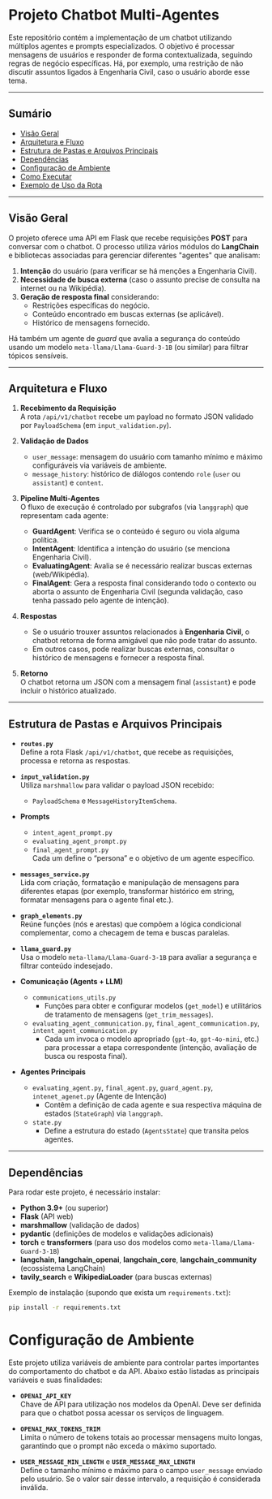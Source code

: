 # Projeto Chatbot Multi-Agentes

Este repositório contém a implementação de um chatbot utilizando múltiplos agentes e prompts especializados. O objetivo é processar mensagens de usuários e responder de forma contextualizada, seguindo regras de negócio específicas. Há, por exemplo, uma restrição de não discutir assuntos ligados à Engenharia Civil, caso o usuário aborde esse tema.

---

## Sumário

- [Visão Geral](#visão-geral)
- [Arquitetura e Fluxo](#arquitetura-e-fluxo)
- [Estrutura de Pastas e Arquivos Principais](#estrutura-de-pastas-e-arquivos-principais)
- [Dependências](#dependências)
- [Configuração de Ambiente](#configuração-de-ambiente)
- [Como Executar](#como-executar)
- [Exemplo de Uso da Rota](#exemplo-de-uso-da-rota)

---

## Visão Geral

O projeto oferece uma API em Flask que recebe requisições **POST** para conversar com o chatbot. O processo utiliza vários módulos do **LangChain** e bibliotecas associadas para gerenciar diferentes "agentes" que analisam:

1. **Intenção** do usuário (para verificar se há menções a Engenharia Civil).
2. **Necessidade de busca externa** (caso o assunto precise de consulta na internet ou na Wikipédia).
3. **Geração de resposta final** considerando:
   - Restrições específicas do negócio.
   - Conteúdo encontrado em buscas externas (se aplicável).
   - Histórico de mensagens fornecido.

Há também um agente de _guard_ que avalia a segurança do conteúdo usando um modelo `meta-llama/Llama-Guard-3-1B` (ou similar) para filtrar tópicos sensíveis.

---

## Arquitetura e Fluxo

1. **Recebimento da Requisição**  
   A rota `/api/v1/chatbot` recebe um payload no formato JSON validado por `PayloadSchema` (em `input_validation.py`).

2. **Validação de Dados**  
   - `user_message`: mensagem do usuário com tamanho mínimo e máximo configuráveis via variáveis de ambiente.  
   - `message_history`: histórico de diálogos contendo `role` (`user` ou `assistant`) e `content`.

3. **Pipeline Multi-Agentes**  
   O fluxo de execução é controlado por subgrafos (via `langgraph`) que representam cada agente:
   
   - **GuardAgent**: Verifica se o conteúdo é seguro ou viola alguma política.  
   - **IntentAgent**: Identifica a intenção do usuário (se menciona Engenharia Civil).  
   - **EvaluatingAgent**: Avalia se é necessário realizar buscas externas (web/Wikipédia).  
   - **FinalAgent**: Gera a resposta final considerando todo o contexto ou aborta o assunto de Engenharia Civil (segunda validação, caso tenha passado pelo agente de intenção).

4. **Respostas**  
   - Se o usuário trouxer assuntos relacionados à **Engenharia Civil**, o chatbot retorna de forma amigável que não pode tratar do assunto.  
   - Em outros casos, pode realizar buscas externas, consultar o histórico de mensagens e fornecer a resposta final.

5. **Retorno**  
   O chatbot retorna um JSON com a mensagem final (`assistant`) e pode incluir o histórico atualizado.

---

## Estrutura de Pastas e Arquivos Principais

- **`routes.py`**  
  Define a rota Flask `/api/v1/chatbot`, que recebe as requisições, processa e retorna as respostas.

- **`input_validation.py`**  
  Utiliza `marshmallow` para validar o payload JSON recebido:
  - `PayloadSchema` e `MessageHistoryItemSchema`.

- **Prompts**  
  - `intent_agent_prompt.py`  
  - `evaluating_agent_prompt.py`  
  - `final_agent_prompt.py`  
  Cada um define o “persona” e o objetivo de um agente específico.

- **`messages_service.py`**  
  Lida com criação, formatação e manipulação de mensagens para diferentes etapas (por exemplo, transformar histórico em string, formatar mensagens para o agente final etc.).

- **`graph_elements.py`**  
  Reúne funções (nós e arestas) que compõem a lógica condicional complementar, como a checagem de tema e buscas paralelas.

- **`llama_guard.py`**  
  Usa o modelo `meta-llama/Llama-Guard-3-1B` para avaliar a segurança e filtrar conteúdo indesejado.

- **Comunicação (Agents + LLM)**  
  - `communications_utils.py`  
    - Funções para obter e configurar modelos (`get_model`) e utilitários de tratamento de mensagens (`get_trim_messages`).
  - `evaluating_agent_communication.py`, `final_agent_communication.py`, `intent_agent_communication.py`  
    - Cada um invoca o modelo apropriado (`gpt-4o`, `gpt-4o-mini`, etc.) para processar a etapa correspondente (intenção, avaliação de busca ou resposta final).

- **Agentes Principais**  
  - `evaluating_agent.py`, `final_agent.py`, `guard_agent.py`, `intenet_agenet.py` (Agente de Intenção)  
    - Contêm a definição de cada agente e sua respectiva máquina de estados (`StateGraph`) via `langgraph`.
  - `state.py`  
    - Define a estrutura do estado (`AgentsState`) que transita pelos agentes.

---

## Dependências

Para rodar este projeto, é necessário instalar:

- **Python 3.9+** (ou superior)
- **Flask** (API web)
- **marshmallow** (validação de dados)
- **pydantic** (definições de modelos e validações adicionais)
- **torch** e **transformers** (para uso dos modelos como `meta-llama/Llama-Guard-3-1B`)
- **langchain**, **langchain_openai**, **langchain_core**, **langchain_community** (ecossistema LangChain)
- **tavily_search** e **WikipediaLoader** (para buscas externas)

Exemplo de instalação (supondo que exista um `requirements.txt`):

```bash
pip install -r requirements.txt
```

# Configuração de Ambiente

Este projeto utiliza variáveis de ambiente para controlar partes importantes do comportamento do chatbot e da API. Abaixo estão listadas as principais variáveis e suas finalidades:

- **`OPENAI_API_KEY`**  
  Chave de API para utilização nos modelos da OpenAI. Deve ser definida para que o chatbot possa acessar os serviços de linguagem.

- **`OPENAI_MAX_TOKENS_TRIM`**  
  Limita o número de tokens totais ao processar mensagens muito longas, garantindo que o prompt não exceda o máximo suportado.  

- **`USER_MESSAGE_MIN_LENGTH`** e **`USER_MESSAGE_MAX_LENGTH`**  
  Define o tamanho mínimo e máximo para o campo `user_message` enviado pelo usuário. Se o valor sair desse intervalo, a requisição é considerada inválida.  

